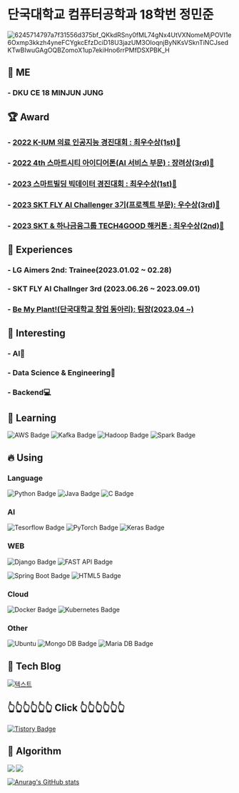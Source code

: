 # 단국대학교 컴퓨터공학과 18학번 정민준


![6245714797a7f31556d375bf_QKkdRSny0fML74gNx4UtVXNomeMjPOVI1e6Oxmp3kkzh4yneFCYgkcEfzDciD18U3jazUM3OIoqnjByNKsVSknTiNCJsedKTwBIwuGAgOQBZomoX1up7ekiHno6rrPMfDSXPBK_H](https://github.com/BanApp/BanApp/assets/93313445/8495d792-e3f3-47f8-bc35-5af276b6d403)


<!--
**BanApp/BanApp** is a ✨ _special_ ✨ repository because its `README.md` (this file) appears on your GitHub profile.

Here are some ideas to get you started:

- 🔭 I’m currently working on ...
- 🌱 I’m currently learning ...
- 👯 I’m looking to collaborate on ...
- 🤔 I’m looking for help with ...
- 💬 Ask me about ...
- 📫 How to reach me: ...
- 😄 Pronouns: ...
- ⚡ Fun fact: ...
-->

## 🤯 ME
### - DKU CE 18 MINJUN JUNG

## :trophy: Award

### - [2022 K-IUM 의료 인공지능 경진대회 : 최우수상(1st):1st_place_medal:](https://github.com/BanApp/2022_K-Ium_AI_Competition)
### - [2022 4th 스마트시티 아이디어톤(AI 서비스 부문) : 장려상(3rd):3rd_place_medal:](https://github.com/BanApp/2022_SmartCity_Ideathon_AI)
### - [2023 스마트빌딩 빅데이터 경진대회 : 최우수상(1st):1st_place_medal:](https://github.com/BanApp/SmartBuilding-BigData-Competition)
### - [2023 SKT FLY AI Challenger 3기(프로젝트 부문): 우수상(3rd):3rd_place_medal:](https://github.com/BanApp/A.Dance-Backend)
### - [2023 SKT & 하나금융그룹 TECH4GOOD 해커톤 : 최우수상(2nd):2nd_place_medal:](https://www.thedailypost.kr/news/articleView.html?idxno=101478)


## :office: Experiences
### - LG Aimers 2nd: Trainee(2023.01.02 ~ 02.28)
### - SKT FLY AI Challnger 3rd (2023.06.26 ~ 2023.09.01)
### - [Be My Plant!(단국대학교 창업 동아리): 팀장(2023.04 ~)](https://github.com/BanApp/BeMyPlant_Backend)




## 🔭 Interesting

### - AI:robot: 
### - Data Science & Engineering:space_invader:
### - Backend:computer:



## 🌱 Learning

![AWS Badge](https://img.shields.io/badge/Amazon%20AWS-232F3E?style=flat&logo=Amazon%20AWS&logoColor=FF7800) 
![Kafka Badge](https://img.shields.io/badge/Apache%20Kafka-000?style=flat&logo=apachekafka&logoColor=red)
![Hadoop Badge](https://img.shields.io/badge/Apache%20Hadoop-000?style=flat&logo=apachehive&logoColor=red&labelColor=yellow)
![Spark Badge](https://img.shields.io/badge/Apache%20Spark-000?style=flat&logo=apachespark&logoColor=red&labelColor=green)






## 🔥 Using

### Language

![Python Badge](https://img.shields.io/badge/Python-3776AB?style=flat&logo=Python&logoColor=red) 
![Java Badge](https://img.shields.io/badge/Java-007396?style=flat&logo=OpenJDK&logoColor=white"/>) 
![C Badge](https://img.shields.io/badge/C-073551?style=flat&logo=C&logoColor=A8B9CC)

### AI

![Tesorflow Badge](https://img.shields.io/badge/Tensorflow-white?style=flat&logo=Tensorflow&logoColor=FF6F00) 
![PyTorch Badge](https://img.shields.io/badge/PyTorch-073551?style=flat&logo=PyTorch&logoColor=EE4C2C)
![Keras Badge](https://img.shields.io/badge/Keras-2496ED?style=flat&logo=Keras&logoColor=D00000)

### WEB

![Django Badge](https://img.shields.io/badge/Django-FF7300?style=flat&logo=Django&logoColor=092E20)
![FAST API Badge](https://img.shields.io/badge/FAST%20API-FF7300?style=flat&logo=fastapi&logoColor=white)

![Spring Boot Badge](https://img.shields.io/badge/Spring%20Boot-yellow?style=flat&logo=Spring%20Boot&logoColor=6DB33F)
![HTML5 Badge](https://img.shields.io/badge/HTML5-white?style=flat&logo=HTML5&logoColor=#E34F26)

### Cloud
![Docker Badge](https://img.shields.io/badge/Docker-2496ED?style=flat&logo=Docker&logoColor=white) 
![Kubernetes Badge](https://img.shields.io/badge/Kubernetes-326CE5?style=flat&logo=Kubernetes&logoColor=white)

### Other
![Ubuntu](https://img.shields.io/badge/Ubuntu-E95420?style=flat&logo=ubuntu&logoColor=white)
![Mongo DB Badge](https://img.shields.io/badge/MongoDB-%234ea94b.svg?style=flat&logo=mongodb&logoColor=white) 
![Maria DB Badge](https://img.shields.io/badge/MariaDB-073551?style=flat&logo=mariaDB&logoColor=white)





## 💾 Tech Blog

[![텍스트](https://contentstatic.techgig.com/thumb/msid-86680395,width-460,resizemode-4/Top-5-tech-blogs-that-every-software-developer-should-follow.jpg?9768)](https://geek-inside.tistory.com)

##  :point_up_2::point_up_2::point_up_2::point_up_2::point_up_2::point_up_2: Click :point_up_2::point_up_2::point_up_2::point_up_2::point_up_2::point_up_2:

[![Tistory Badge](https://img.shields.io/badge/Tech%20Blog-555263?style=flat&logoColor=white)](https://geek-inside.tistory.com)




## 📘 Algorithm

<img align='left' src="http://mazassumnida.wtf/api/v2/generate_badge?boj=blackberry97">

<img src="http://mazandi.herokuapp.com/api?handle=blackberry97&theme=warm"/>



[![Anurag's GitHub stats](https://github-readme-stats.vercel.app/api?username=BanApp)](https://github.com/BanApp/github-readme-stats)
